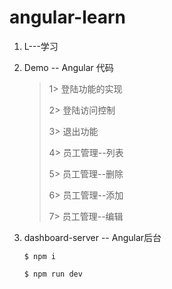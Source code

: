 # angular-learn


1. L---学习

2. Demo  -- Angular 代码

    >  1> 登陆功能的实现
    > 
    >  2> 登陆访问控制
    > 
    >  3> 退出功能
    > 
    >  4> 员工管理--列表
    > 
    >  5> 员工管理--删除
    > 
    >   6> 员工管理--添加
    > 
    >   7> 员工管理--编辑
    > 
    
3. dashboard-server  -- Angular后台 

    ```
    $ npm i 
    
    $ npm run dev
    ```
